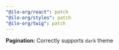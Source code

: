 ```yaml
---
"@ilo-org/react": patch
"@ilo-org/styles": patch
"@ilo-org/twig": patch
---
```


**Pagination:** Correctly supports `dark` theme
